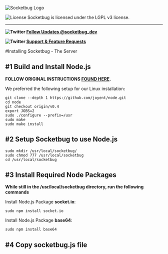 ![Socketbug Logo](http://github.socketbug.com/logo.png "Socketbug - Web Socket Remote Debuggin")

![License](http://github.socketbug.com/lgplv3.png "LGPL v3 license") Socketbug is licensed under the LGPL v3 license.

---

**![Twitter ](http://github.socketbug.com/twitter.png) [ Follow Updates @socketbug_dev](https://twitter.com/#!/socketbug_dev "Follow Socketbug on Twitter")**

**![Twitter ](http://github.socketbug.com/bug.png) [ Support & Feature Requests](http://socketbug.userecho.com/)**

#Installing Socketbug - The Server

## #1 Build and Install Node.js

**FOLLOW ORIGINAL INSTRUCTIONS [FOUND HERE](https://github.com/joyent/node/wiki/Installation "Building and Installing Node.js").**

We preferred the following setup for our Linux installation:

    git clone --depth 1 https://github.com/joyent/node.git
    cd node
    git checkout origin/v0.4
    export JOBS=2
    sudo ./configure --prefix=/usr
    sudo make
    sudo make install

## #2 Setup Socketbug to use Node.js

	sudo mkdir /usr/local/socketbug/
	sudo chmod 777 /usr/local/socketbug
	cd /usr/local/socketbug

## #3 Install Required Node Packages

**While still in the /usr/local/socketbug directory, run the following commands**

Install Node.js Package **socket.io**:

	sudo npm install socket.io

Install Node.js Package **base64**:

	sudo npm install base64
	
## #4 Copy socketbug.js file
